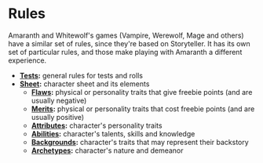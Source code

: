 <!-- @PageTitle: System Rules -->

# Rules

Amaranth and Whitewolf's games (Vampire, Werewolf, Mage and others) have a similar set of rules, since they're based on Storyteller. It has its own set of particular rules, and those make playing with Amaranth a different experience.

- **[Tests](/rules/tests):** general rules for tests and rolls
- **[Sheet](/rules/sheet):** character sheet and its elements
	- **[Flaws](/rules/sheet/flaws):** physical or personality traits that give freebie points (and are usually negative)
	- **[Merits](/rules/sheet/merits):** physical or personality traits that cost freebie points (and are usually positive)
	- **[Attributes](/rules/sheet/attributes):** character's personality traits
	- **[Abilities](/rules/sheet/abilities):** character's talents, skills and knowledge
	- **[Backgrounds](/rules/sheet/backgrounds):** character's traits that may represent their backstory
	- **[Archetypes](/rules/sheet/archetypes):** character's nature and demeanor